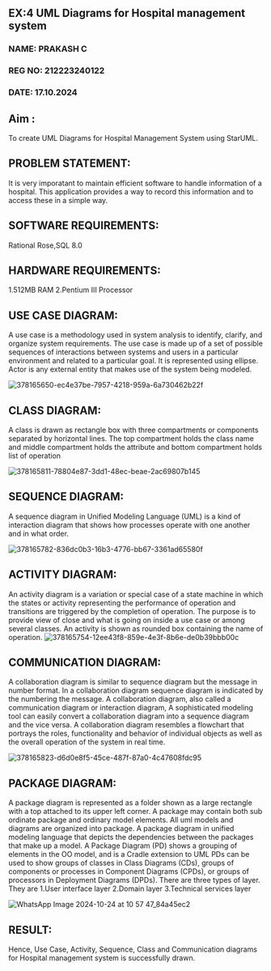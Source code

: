 ## EX:4  UML Diagrams for Hospital management system
### NAME: PRAKASH C
### REG NO: 212223240122
### DATE: 17.10.2024
## Aim :
To create UML Diagrams for Hospital Management System using StarUML.
## PROBLEM STATEMENT: 
It is very imporatant to maintain efficient software to handle information of a 
hospital. This application provides a way to record this information and to access these 
in a simple way. 

## SOFTWARE REQUIREMENTS: 
Rational Rose,SQL 8.0 

## HARDWARE REQUIREMENTS: 
1.512MB RAM 
2.Pentium III Processor

## USE CASE DIAGRAM:
A use case is a methodology used in system analysis to identify, clarify, 
and organize system requirements. The use case is made up of a set of possible 
sequences of interactions between systems and users in a particular environment and 
related to a particular goal. It is represented using ellipse. Actor is any external entity 
that makes use of the system being modeled. 

![378165650-ec4e37be-7957-4218-959a-6a730462b22f](https://github.com/user-attachments/assets/7121c252-3c48-4ba8-9bd3-3549e0a9e562)

## CLASS DIAGRAM:
A class is drawn as rectangle box with three compartments or components 
separated by horizontal lines. The top compartment holds the class name and middle 
compartment holds the attribute and bottom compartment holds list of operation

![378165811-78804e87-3dd1-48ec-beae-2ac69807b145](https://github.com/user-attachments/assets/605b20ff-de5b-4535-a41b-5aa18eaddcfc)

## SEQUENCE DIAGRAM:
A sequence diagram in Unified Modeling Language (UML) is a kind of 
interaction diagram that shows how processes operate with one another and in what 
order.

![378165782-836dc0b3-16b3-4776-bb67-3361ad65580f](https://github.com/user-attachments/assets/bd14d0b6-d197-405a-9409-ad0fc55f0cad)


## ACTIVITY DIAGRAM:
An activity diagram is a variation or special case of a state machine in which 
the states or activity representing the performance of operation and transitions are 
triggered by the completion of operation. The purpose is to provide view of close and 
what is going on inside a use case or among several classes. An activity is shown as 
rounded box containing the name of operation. 
![378165754-12ee43f8-859e-4e3f-8b6e-de0b39bbb00c](https://github.com/user-attachments/assets/13d0f412-ed9a-40f1-afe2-2e4ffc6899ad)


## COMMUNICATION DIAGRAM:
A collaboration diagram is similar to sequence diagram but the message in 
number format. In a collaboration diagram sequence diagram is indicated by the 
numbering the message. A collaboration diagram, also called a communication 
diagram or interaction diagram, A sophisticated modeling tool can easily convert a 
collaboration diagram into a sequence diagram and the vice versa. A collaboration 
diagram resembles a flowchart that portrays the roles, functionality and behavior of 
individual objects as well as the overall operation of the system in real time.

![378165823-d6d0e8f5-45ce-487f-87a0-4c47608fdc95](https://github.com/user-attachments/assets/2e67027d-53e7-4987-8686-b6dc88a6cff2)

## PACKAGE DIAGRAM:

A package diagram is represented as a folder shown as a large rectangle 
with a top attached to its upper left corner. A package may contain both sub ordinate 
package and ordinary model elements. All uml models and diagrams are organized into 
package. A package diagram in unified modeling language that depicts the 
dependencies between the packages that make up a model. A Package Diagram (PD) 
shows a grouping of elements in the OO model, and is a Cradle extension to UML PDs 
can be used to show groups of classes in Class Diagrams (CDs), groups of components 
or processes in Component Diagrams (CPDs), or groups of processors in Deployment 
Diagrams (DPDs). 
There are three types of layer. They are 
1.User interface layer 
2.Domain layer 
3.Technical services layer

![WhatsApp Image 2024-10-24 at 10 57 47_84a45ec2](https://github.com/user-attachments/assets/e3c8769e-dc45-432d-96ae-f72d7dd1cd55)

## RESULT:
Hence, Use Case, Activity, Sequence, Class and Communication diagrams for Hospital management system is successfully drawn.



